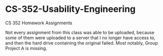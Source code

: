 # CS-352-Usability-Engineering
CS 352 Homework Assignments

Not every assignment from this class was able to be uploaded, because some of them were uploaded to a server that I no longer have access to, and then the hard drive containing the original failed. Most notably, Group Project A is missing. 
